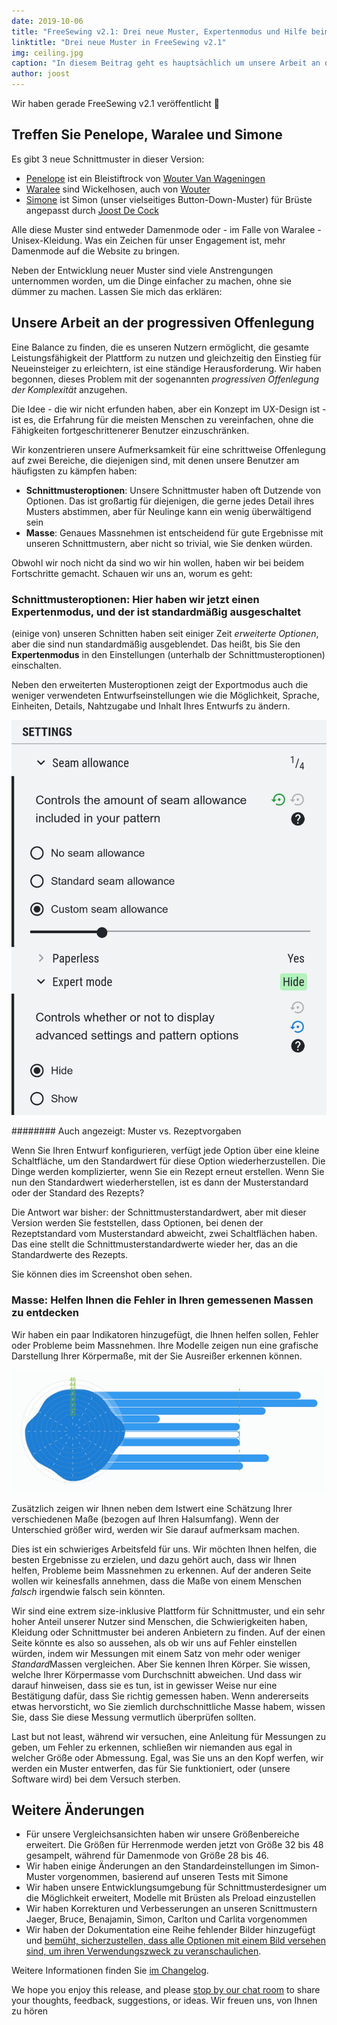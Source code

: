 ```yaml
---
date: 2019-10-06
title: "FreeSewing v2.1: Drei neue Muster, Expertenmodus und Hilfe beim Massnehmen"
linktitle: "Drei neue Muster in FreeSewing v2.1"
img: ceiling.jpg
caption: "In diesem Beitrag geht es hauptsächlich um unsere Arbeit an der progressiven Offenlegung. Außerdem: Drei neue Schnittmuster!"
author: joost
---
```


Wir haben gerade FreeSewing v2.1 veröffentlicht 🎉

## Treffen Sie Penelope, Waralee und Simone

Es gibt 3 neue Schnittmuster in dieser Version:

 - [Penelope](/patterns/penelope) ist ein Bleistiftrock von [Wouter Van Wageningen](/users/wouter.vdub)
 - [Waralee](/patterns/waralee) sind Wickelhosen, auch von [Wouter](/users/wouter.vdub)
 - [Simone](/patterns/simone) ist Simon (unser vielseitiges Button-Down-Muster) für Brüste angepasst durch [Joost De Cock](/users/joost)

Alle diese Muster sind entweder Damenmode oder - im Falle von Waralee - Unisex-Kleidung. Was ein Zeichen für unser Engagement ist, mehr Damenmode auf die Website zu bringen.

Neben der Entwicklung neuer Muster sind viele Anstrengungen unternommen worden, um die Dinge einfacher zu machen, ohne sie dümmer zu machen. Lassen Sie mich das erklären:

## Unsere Arbeit an der progressiven Offenlegung

Eine Balance zu finden, die es unseren Nutzern ermöglicht, die gesamte Leistungsfähigkeit der Plattform zu nutzen und gleichzeitig den Einstieg für Neueinsteiger zu erleichtern, ist eine ständige Herausforderung. Wir haben begonnen, dieses Problem mit der sogenannten *progressiven Offenlegung der Komplexität* anzugehen.

Die Idee - die wir nicht erfunden haben, aber ein Konzept im UX-Design ist - ist es, die Erfahrung für die meisten Menschen zu vereinfachen, ohne die Fähigkeiten fortgeschrittenerer Benutzer einzuschränken.

Wir konzentrieren unsere Aufmerksamkeit für eine schrittweise Offenlegung auf zwei Bereiche, die diejenigen sind, mit denen unsere Benutzer am häufigsten zu kämpfen haben:

 - **Schnittmusteroptionen**: Unsere Schnittmuster haben oft Dutzende von Optionen. Das ist großartig für diejenigen, die gerne jedes Detail ihres Musters abstimmen, aber für Neulinge kann ein wenig überwältigend sein
 - **Masse**: Genaues Massnehmen ist entscheidend für gute Ergebnisse mit unseren Schnittmustern, aber nicht so trivial, wie Sie denken würden.

Obwohl wir noch nicht da sind wo wir hin wollen, haben wir bei beidem Fortschritte gemacht. Schauen wir uns an, worum es geht:

### Schnittmusteroptionen: Hier haben wir jetzt einen Expertenmodus, und der ist standardmäßig ausgeschaltet

(einige von) unseren Schnitten haben seit einiger Zeit *erweiterte Optionen*, aber die sind nun standardmäßig ausgeblendet. Das heißt, bis Sie den **Expertenmodus** in den Einstellungen (unterhalb der Schnittmusteroptionen) einschalten.

Neben den erweiterten Musteroptionen zeigt der Exportmodus auch die weniger verwendeten Entwurfseinstellungen wie die Möglichkeit, Sprache, Einheiten, Details, Nahtzugabe und Inhalt Ihres Entwurfs zu ändern.

![Erweiterter Modus](recreate.png)

<Note> 

######## Auch angezeigt: Muster vs. Rezeptvorgaben

Wenn Sie Ihren Entwurf konfigurieren, verfügt jede Option über eine kleine Schaltfläche, um den Standardwert für diese Option wiederherzustellen.
Die Dinge werden komplizierter, wenn Sie ein Rezept erneut erstellen. Wenn Sie nun den Standardwert wiederherstellen, ist es dann der Musterstandard oder der Standard des Rezepts?

Die Antwort war bisher: der Schnittmusterstandardwert, aber mit dieser Version werden Sie feststellen, dass Optionen, bei denen der Rezeptstandard vom Musterstandard abweicht, zwei Schaltflächen haben. Das eine stellt die Schnittmusterstandardwerte wieder her, das an die Standardwerte des Rezepts. 

Sie können dies im Screenshot oben sehen.

</Note>

### Masse: Helfen Ihnen die Fehler in Ihren gemessenen Massen zu entdecken

Wir haben ein paar Indikatoren hinzugefügt, die Ihnen helfen sollen, Fehler oder Probleme beim Massnehmen. Ihre Modelle zeigen nun eine grafische Darstellung Ihrer Körpermaße, mit der Sie Ausreißer erkennen können.

![Eine grafische Darstellung der Maße Ihres Modells](model.png)

Zusätzlich zeigen wir Ihnen neben dem Istwert eine Schätzung Ihrer verschiedenen Maße (bezogen auf Ihren Halsumfang). Wenn der Unterschied größer wird, werden wir Sie darauf aufmerksam machen.

Dies ist ein schwieriges Arbeitsfeld für uns. Wir möchten Ihnen helfen, die besten Ergebnisse zu erzielen, und dazu gehört auch, dass wir Ihnen helfen, Probleme beim Massnehmen zu erkennen. Auf der anderen Seite wollen wir keinesfalls annehmen, dass die Maße von einem Menschen *falsch* irgendwie falsch sein könnten.

Wir sind eine extrem size-inklusive Plattform für Schnittmuster, und ein sehr hoher Anteil unserer Nutzer sind Menschen, die Schwierigkeiten haben, Kleidung oder Schnittmuster bei anderen Anbietern zu finden. Auf der einen Seite könnte es also so aussehen, als ob wir uns auf Fehler einstellen würden, indem wir Messungen mit einem Satz von mehr oder weniger *Standard*Massen vergleichen. Aber Sie kennen Ihren Körper. Sie wissen, welche Ihrer Körpermasse vom Durchschnitt abweichen. Und dass wir darauf hinweisen, dass sie es tun, ist in gewisser Weise nur eine Bestätigung dafür, dass Sie richtig gemessen haben. Wenn andererseits etwas hervorsticht, wo Sie ziemlich durchschnittliche Masse habem, wissen Sie, dass Sie diese Messung vermutlich überprüfen sollten.

Last but not least, während wir versuchen, eine Anleitung für Messungen zu geben, um Fehler zu erkennen, schließen wir niemanden aus egal in welcher Größe oder Abmessung. Egal, was Sie uns an den Kopf werfen, wir werden ein Muster entwerfen, das für Sie funktioniert, oder (unsere Software wird) bei dem Versuch sterben.

## Weitere Änderungen

 - Für unsere Vergleichsansichten haben wir unsere Größenbereiche erweitert. Die Größen für Herrenmode werden jetzt von Größe 32 bis 48 gesampelt, während für Damenmode von Größe 28 bis 46.
 - Wir haben einige Änderungen an den Standardeinstellungen im Simon-Muster vorgenommen, basierend auf unseren Tests mit Simone
 - Wir haben unsere Entwicklungsumgebung für Schnittmusterdesigner um die Möglichkeit erweitert, Modelle mit Brüsten als Preload einzustellen
 - Wir haben Korrekturen und Verbesserungen an unseren Scnittmustern Jaeger, Bruce, Benajamin, Simon, Carlton und Carlita vorgenommen
 - Wir haben der Dokumentation eine Reihe fehlender Bilder hinzugefügt und [bemüht, sicherzustellen, dass alle Optionen mit einem Bild versehen sind, um ihren Verwendungszweck zu veranschaulichen](https://github.com/freesewing/freesewing.org/issues/190).

Weitere Informationen finden Sie [im Changelog](https://github.com/freesewing/freesewing/blob/develop/CHANGELOG.md).

We hope you enjoy this release, and please [stop by our chat room](https://chat.freesewing.org/) to share your thoughts, feedback, suggestions, or ideas. Wir freuen uns, von Ihnen zu hören 

